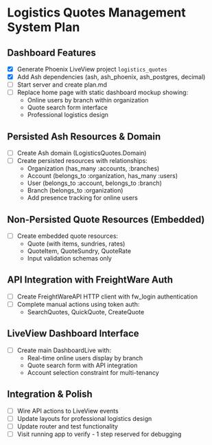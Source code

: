 # Logistics Quotes Management System Plan

## Dashboard Features
- [x] Generate Phoenix LiveView project `logistics_quotes`
- [x] Add Ash dependencies (ash, ash_phoenix, ash_postgres, decimal)
- [ ] Start server and create plan.md
- [ ] Replace home page with static dashboard mockup showing:
  - Online users by branch within organization
  - Quote search form interface
  - Professional logistics design

## Persisted Ash Resources & Domain
- [ ] Create Ash domain (LogisticsQuotes.Domain)
- [ ] Create persisted resources with relationships:
  - Organization (has_many :accounts, :branches)
  - Account (belongs_to :organization, has_many :users)
  - User (belongs_to :account, belongs_to :branch)
  - Branch (belongs_to :organization)
  - Add presence tracking for online users

## Non-Persisted Quote Resources (Embedded)
- [ ] Create embedded quote resources:
  - Quote (with items, sundries, rates)
  - QuoteItem, QuoteSundry, QuoteRate
  - Input validation schemas only

## API Integration with FreightWare Auth
- [ ] Create FreightWareAPI HTTP client with fw_login authentication
- [ ] Complete manual actions using token auth:
  - SearchQuotes, QuickQuote, CreateQuote

## LiveView Dashboard Interface
- [ ] Create main DashboardLive with:
  - Real-time online users display by branch
  - Quote search form with API integration
  - Account selection constraint for multi-tenancy

## Integration & Polish
- [ ] Wire API actions to LiveView events
- [ ] Update layouts for professional logistics design
- [ ] Update router and test functionality
- [ ] Visit running app to verify - 1 step reserved for debugging
